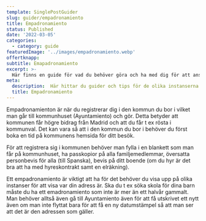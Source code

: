 ```yaml
---
template: SinglePostGuider
slug: guider/empadronamiento
title: Empadronamiento
status: Published
date: '2022-03-05'
categories:
  - category: guide
featuredImage: '../images/empadronamiento.webp'
offertknapp: 
subtitle: Emapadronamiento
excerpt: >-
  Här finns en guide för vad du behöver göra och ha med dig för att ansöka om empadronamiento
meta:
  description:  Här hittar du guider och tips för de olika instanserna du kan behöva besöka 
  title: Empadronamiento
---
```



Empadronamienton är när du registrerar dig i den kommun du bor i vilket man går till kommunhuset (Ayuntamiento) och gör. Detta betyder att kommunen får högre bidrag från Madrid och att du får t ex rösta i kommunval. Det kan vara så att i den kommun du bor i behöver du först boka en tid på kommunens hemsida för ditt besök. 

För att registrera sig i kommunen behöver man fylla i en blankett som man får på kommunhuset, ha passkopior på alla familjemedlemmar, översatta personbevis för alla (till Spanska), bevis på ditt boende (om du hyr är det bra att ha med hyreskontrakt samt en elräkning).

Ett empadronamiento är viktigt att ha för det behöver du visa upp på olika instanser för att visa var din adress är. Ska du t ex söka skola för dina barn måste du ha ett emadronamiento som inte är mer än ett halvår gammalt. Man behöver alltså även gå till Ayuntamiento även för att få utskrivet ett nytt även om man inte flyttat bara för att få en ny datumstämpel så att man ser att det är den adressen som gäller. 
 





